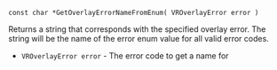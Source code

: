 `const char *GetOverlayErrorNameFromEnum( VROverlayError error )`

Returns a string that corresponds with the specified overlay error. The string will be the name of the error enum value for all valid error codes.

* `VROverlayError error` - The error code to get a name for
